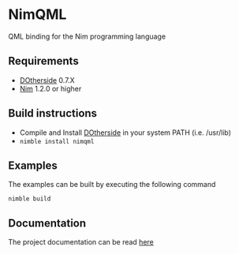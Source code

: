 # NimQML

QML binding for the Nim programming language

## Requirements
* [DOtherside](https://github.com/filcuc/DOtherSide) 0.7.X
* [Nim](http://nim-lang.org/) 1.2.0 or higher

## Build instructions
* Compile and Install [DOtherside](https://github.com/filcuc/DOtherSide) in your system PATH (i.e. /usr/lib)
* ```nimble install nimqml```

## Examples
The examples can be built by executing the following command
```
nimble build
```

## Documentation
The project documentation can be read [here](http://filcuc.github.io/nimqml/)
